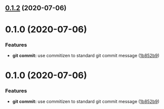 ## [0.1.2](https://github.com/weilaiqishi/VueFamilyBucket-study/compare/v0.1.1...v0.1.2) (2020-07-06)



# 0.1.0 (2020-07-06)


### Features

* **git commit:** use commitizen to standard git commit message ([1b852b9](https://github.com/weilaiqishi/VueFamilyBucket-study/commit/1b852b92645bba397c7459d18d7959a6007203b2))



# 0.1.0 (2020-07-06)


### Features

* **git commit:** use commitizen to standard git commit message ([1b852b9](https://github.com/weilaiqishi/VueFamilyBucket-study/commit/1b852b92645bba397c7459d18d7959a6007203b2))



